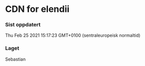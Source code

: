 
# CDN for elendii

### Sist oppdatert 
Thu Feb 25 2021 15:17:23 GMT+0100 (sentraleuropeisk normaltid)
### Laget 
Sebastian
